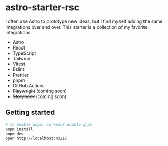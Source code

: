 # astro-starter-rsc

I often use Astro to prototype new ideas, but I find myself adding the same integrations over and over.
This starter is a collection of my favorite integrations.

- Astro
- React
- TypeScript
- Tailwind
- Vitest
- Eslint
- Prettier
- pnpm
- GitHub Actions
- ~~Playwright~~ (coming soon)
- ~~Storybook~~ (coming soon)

## Getting started

```sh
# to enable pnpm: corepack enable pnpm
pnpm install
pnpm dev
open http://localhost:4321/
```

